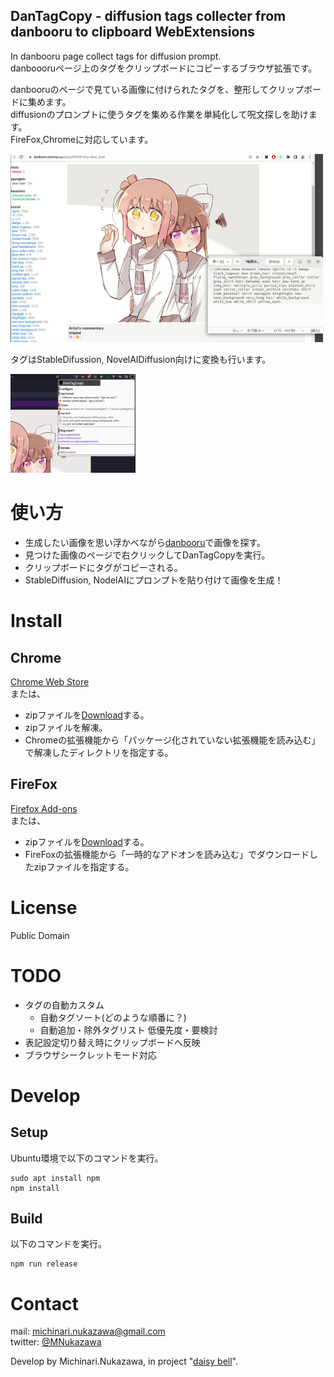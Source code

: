 DanTagCopy - diffusion tags collecter from danbooru to clipboard WebExtensions
----

In danbooru page collect tags for diffusion prompt.  
danboooruページ上のタグをクリップボードにコピーするブラウザ拡張です。  
  
danbooruのページで見ている画像に付けられたタグを、整形してクリップボードに集めます。  
diffusionのプロンプトに使うタグを集める作業を単純化して呪文探しを助けます。  
FireFox,Chromeに対応しています。  
  

<img src="docs/20221014_example.png" width="500">  

タグはStableDifussion, NovelAIDiffusion向けに変換も行います。  

<img src="docs/20221024_popup.png" width="200">  

# 使い方
- 生成したい画像を思い浮かべながら[danbooru][danbooru]で画像を探す。
- 見つけた画像のページで右クリックしてDanTagCopyを実行。
- クリップボードにタグがコピーされる。
- StableDiffusion, NodelAIにプロンプトを貼り付けて画像を生成！

# Install
## Chrome
[Chrome Web Store][chrome]  
または、  
- zipファイルを[Download][Download]する。  
- zipファイルを解凍。  
- Chromeの拡張機能から「パッケージ化されていない拡張機能を読み込む」で解凍したディレクトリを指定する。  
## FireFox
[Firefox Add-ons][firefox]  
または、  
- zipファイルを[Download][Download]する。  
- FireFoxの拡張機能から「一時的なアドオンを読み込む」でダウンロードしたzipファイルを指定する。  


# License
Public Domain  


# TODO
- タグの自動カスタム
  - 自動タグソート(どのような順番に？)
  - 自動追加・除外タグリスト
低優先度・要検討
- 表記設定切り替え時にクリップボードへ反映  
- ブラウザシークレットモード対応  


# Develop
## Setup
Ubuntu環境で以下のコマンドを実行。
```
sudo apt install npm
npm install
```

## Build
以下のコマンドを実行。
```
npm run release
```


# Contact
mail: [michinari.nukazawa@gmail.com][mailto]  
twitter: [@MNukazawa][twitter]  

Develop by Michinari.Nukazawa, in project "[daisy bell][pixiv_booth_project_daisy_bell]".  

[chrome]: https://chrome.google.com/webstore/detail/dantagcopy/bnpbaljjkmiiglbgmbhkionpfkbnomlc
[firefox]: https://addons.mozilla.org/ja/firefox/addon/dantagcopy/
[danbooru]: https://danbooru.donmai.us/
[download]: https://github.com/MichinariNukazawa/DanTagCopy_diffusion_tags_clipboard_webextension/releases/
[pixiv_booth_project_daisy_bell]: https://daisy-bell.booth.pm/
[mailto]: mailto:michinari.nukazawa@gmail.com
[twitter]: https://twitter.com/MNukazawa
